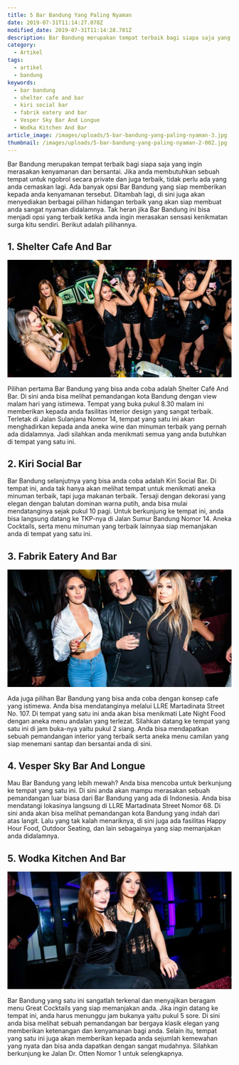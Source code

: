 ```yaml
---
title: 5 Bar Bandung Yang Paling Nyaman
date: 2019-07-31T11:14:27.078Z
modified_date: 2019-07-31T11:14:28.701Z
description: Bar Bandung merupakan tempat terbaik bagi siapa saja yang ingin merasakan kenyamanan dan bersantai. Jika anda membutuhkan sebuah tempat untuk ngobrol.
category:
  - Artikel
tags:
  - artikel
  - bandung
keywords:
  - bar bandung
  - shelter cafe and bar
  - kiri social bar
  - fabrik eatery and bar
  - Vesper Sky Bar And Longue
  - Wodka Kitchen And Bar
article_image: /images/uploads/5-bar-bandung-yang-paling-nyaman-3.jpg
thumbnail: /images/uploads/5-bar-bandung-yang-paling-nyaman-2-002.jpg
---
```

Bar Bandung merupakan tempat terbaik bagi siapa saja yang ingin merasakan kenyamanan dan bersantai. Jika anda membutuhkan sebuah tempat untuk ngobrol secara private dan juga terbaik, tidak perlu ada yang anda cemaskan lagi. Ada banyak opsi Bar Bandung yang siap memberikan kepada anda kenyamanan tersebut. Ditambah lagi, di sini juga akan menyediakan berbagai pilihan hidangan terbaik yang akan siap membuat anda sangat nyaman didalamnya. Tak heran jika Bar Bandung ini bisa menjadi opsi yang terbaik ketika anda ingin merasakan sensasi kenikmatan surga kitu sendiri. Berikut adalah pilihannya.



## 1. Shelter Cafe And Bar

![5 Bar Bandung Yang Paling Nyaman](/images/uploads/5-bar-bandung-yang-paling-nyaman-3.jpg)

Pilihan pertama Bar Bandung yang bisa anda coba adalah Shelter Café And Bar. Di sini anda bisa melihat pemandangan kota Bandung dengan view malam hari yang istimewa. Tempat yang buka pukul 8.30 malam ini memberikan kepada anda fasilitas interior design yang sangat terbaik. Terletak di Jalan Sulanjana Nomor 14, tempat yang satu ini akan menghadirkan kepada anda aneka wine dan minuman terbaik yang pernah ada didalamnya. Jadi silahkan anda menikmati semua yang anda butuhkan di tempat yang satu ini.



## 2. Kiri Social Bar

Bar Bandung selanjutnya yang bisa anda coba adalah Kiri Social Bar. Di tempat ini, anda tak hanya akan melihat tempat untuk menikmati aneka minuman terbaik, tapi juga makanan terbaik. Tersaji dengan dekorasi yang elegan dengan balutan dominan warna putih, anda bisa mulai mendatanginya sejak pukul 10 pagi. Untuk berkunjung ke tempat ini, anda bisa langsung datang ke TKP-nya di Jalan Sumur Bandung Nomor 14. Aneka Cocktails, serta menu minuman yang terbaik lainnyaa siap memanjakan anda di tempat yang satu ini.



## 3.  Fabrik Eatery And Bar

![5 Bar Bandung Yang Paling Nyaman](/images/uploads/5-bar-bandung-yang-paling-nyaman-2.jpg)

Ada juga pilihan Bar Bandung yang bisa anda coba dengan konsep cafe yang istimewa. Anda bisa mendatanginya melalui LLRE Martadinata Street No. 107. Di tempat yang satu ini anda akan bisa menikmati Late Night Food dengan aneka menu andalan yang terlezat. Silahkan datang ke tempat yang satu ini di jam buka-nya yaitu pukul 2 siang. Anda bisa mendapatkan sebuah pemandangan interior yang terbaik serta aneka menu camilan yang siap menemani santap dan bersantai anda di sini.



## 4. Vesper Sky Bar And Longue

Mau Bar Bandung yang lebih mewah? Anda bisa mencoba untuk berkunjung ke tempat yang satu ini. Di sini anda akan mampu merasakan sebuah pemandangan luar biasa dari Bar Bandung yang ada di Indonesia. Anda bisa mendatangi lokasinya langsung di LLRE Martadinata Street Nomor 68. Di sini anda akan bisa melihat pemandangan kota Bandung yang indah dari atas langit. Lalu yang tak kalah menariknya, di sini juga ada fasilitas Happy Hour Food, Outdoor Seating, dan lain sebagainya yang siap memanjakan anda didalamnya.



## 5. Wodka Kitchen And Bar

![5 Bar Bandung Yang Paling Nyaman](/images/uploads/5-bar-bandung-yang-paling-nyaman-1.jpg)

Bar Bandung yang satu ini sangatlah terkenal dan menyajikan beragam menu Great Cocktails yang siap memanjakan anda. Jika ingin datang ke tempat ini, anda harus menunggu jam bukanya yaitu pukul 5 sore. Di sini anda bisa melihat sebuah pemandangan bar bergaya klasik elegan yang memberikan ketenangan dan kenyamanan bagi anda. Selain itu, tempat yang satu ini juga akan memberikan kepada anda sejumlah kemewahan yang nyata dan bisa anda dapatkan dengan sangat mudahnya. Silahkan berkunjung ke Jalan Dr. Otten Nomor 1 untuk selengkapnya.
